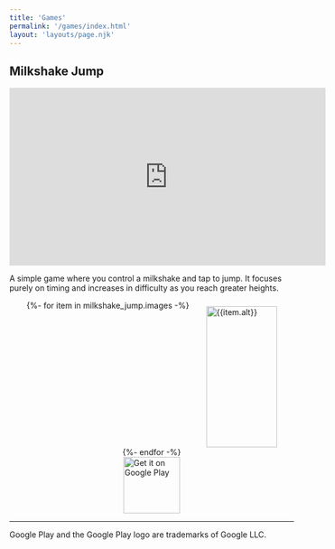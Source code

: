 ```yaml
---
title: 'Games'
permalink: '/games/index.html'
layout: 'layouts/page.njk'
---
```


## Milkshake Jump

<iframe width="560" height="315" src="https://www.youtube.com/embed/WA8DAXLNmjE" frameborder="0" allow="accelerometer; autoplay; encrypted-media; gyroscope; picture-in-picture" allowfullscreen></iframe>

A simple game where you control a milkshake and tap to jump. It focuses purely on timing and increases in difficulty as you reach greater heights.

<div style="display: flex; justify-content: space-evenly; flex-wrap: wrap">
{%- for item in milkshake_jump.images -%}
<img src={{item.url}} width="125" height="250" style="width: 125px; margin-top: 10px;" alt={{item.alt}}>
{%- endfor -%}
</div>

<div style="display: flex; justify-content: center;"><a style="background:none;" href='https://play.google.com/store/apps/details?id=com.BattleKoi.MilkshakeJump&hl=en&gl=US&pcampaignid=pcampaignidMKT-Other-global-all-co-prtnr-py-PartBadge-Mar2515-1'><img style="height: 100px;" alt='Get it on Google Play' src='https://play.google.com/intl/en_us/badges/static/images/badges/en_badge_web_generic.png'/></a></div>

---

Google Play and the Google Play logo are trademarks of Google LLC.

